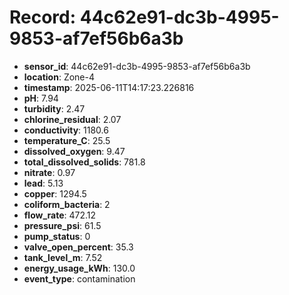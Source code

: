 # Record: 44c62e91-dc3b-4995-9853-af7ef56b6a3b

- **sensor_id**: 44c62e91-dc3b-4995-9853-af7ef56b6a3b
- **location**: Zone-4
- **timestamp**: 2025-06-11T14:17:23.226816
- **pH**: 7.94
- **turbidity**: 2.47
- **chlorine_residual**: 2.07
- **conductivity**: 1180.6
- **temperature_C**: 25.5
- **dissolved_oxygen**: 9.47
- **total_dissolved_solids**: 781.8
- **nitrate**: 0.97
- **lead**: 5.13
- **copper**: 1294.5
- **coliform_bacteria**: 2
- **flow_rate**: 472.12
- **pressure_psi**: 61.5
- **pump_status**: 0
- **valve_open_percent**: 35.3
- **tank_level_m**: 7.52
- **energy_usage_kWh**: 130.0
- **event_type**: contamination